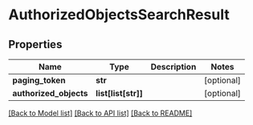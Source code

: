 # AuthorizedObjectsSearchResult

## Properties
Name | Type | Description | Notes
------------ | ------------- | ------------- | -------------
**paging_token** | **str** |  | [optional] 
**authorized_objects** | **list[list[str]]** |  | [optional] 

[[Back to Model list]](../README.md#documentation-for-models) [[Back to API list]](../README.md#documentation-for-api-endpoints) [[Back to README]](../README.md)


